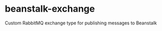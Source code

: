 beanstalk-exchange
==================

Custom RabbitMQ exchange type for publishing messages to Beanstalk
